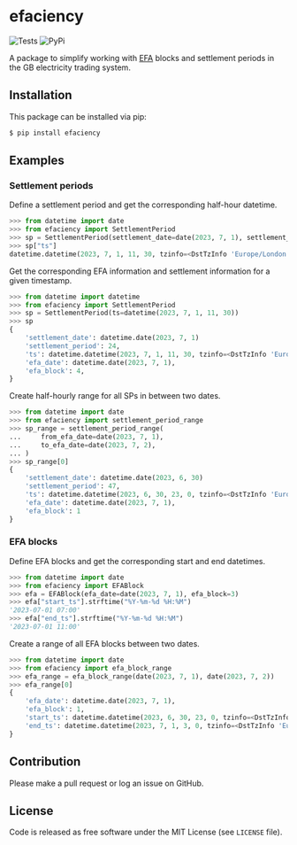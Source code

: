 # efaciency

![Tests](https://github.com/github/docs/actions/workflows/test.yml/badge.svg)
![PyPi](https://img.shields.io/pypi/v/efaciency)


A package to simplify working with [EFA](https://en.wikipedia.org/wiki/Electricity_Forward_Agreement) blocks and settlement periods in the GB electricity trading system.

## Installation

This package can be installed via pip:
```bash
$ pip install efaciency
```

## Examples

### Settlement periods

Define a settlement period and get the corresponding half-hour datetime.
```python
>>> from datetime import date
>>> from efaciency import SettlementPeriod
>>> sp = SettlementPeriod(settlement_date=date(2023, 7, 1), settlement_period=24)
>>> sp["ts"]
datetime.datetime(2023, 7, 1, 11, 30, tzinfo=<DstTzInfo 'Europe/London' BST+1:00:00 DST>)
```

Get the corresponding EFA information and settlement information for a given timestamp.
```python
>>> from datetime import datetime
>>> from efaciency import SettlementPeriod
>>> sp = SettlementPeriod(ts=datetime(2023, 7, 1, 11, 30))
>>> sp
{
    'settlement_date': datetime.date(2023, 7, 1)
    'settlement_period': 24,
    'ts': datetime.datetime(2023, 7, 1, 11, 30, tzinfo=<DstTzInfo 'Europe/London' BST+1:00:00 DST>),
    'efa_date': datetime.date(2023, 7, 1),
    'efa_block': 4,
}
```

Create half-hourly range for all SPs in between two dates.
```python
>>> from datetime import date
>>> from efaciency import settlement_period_range
>>> sp_range = settlement_period_range(
...     from_efa_date=date(2023, 7, 1),
...     to_efa_date=date(2023, 7, 2),
... )
>>> sp_range[0]
{
    'settlement_date': datetime.date(2023, 6, 30)
    'settlement_period': 47,
    'ts': datetime.datetime(2023, 6, 30, 23, 0, tzinfo=<DstTzInfo 'Europe/London' BST+1:00:00 DST>),
    'efa_date': datetime.date(2023, 7, 1),
    'efa_block': 1
}
```

### EFA blocks

Define EFA blocks and get the corresponding start and end datetimes.
```python
>>> from datetime import date
>>> from efaciency import EFABlock
>>> efa = EFABlock(efa_date=date(2023, 7, 1), efa_block=3)
>>> efa["start_ts"].strftime("%Y-%m-%d %H:%M")
'2023-07-01 07:00'
>>> efa["end_ts"].strftime("%Y-%m-%d %H:%M")
'2023-07-01 11:00'
```

Create a range of all EFA blocks between two dates.
```python
>>> from datetime import date
>>> from efaciency import efa_block_range
>>> efa_range = efa_block_range(date(2023, 7, 1), date(2023, 7, 2))
>>> efa_range[0]
{
    'efa_date': datetime.date(2023, 7, 1),
    'efa_block': 1,
    'start_ts': datetime.datetime(2023, 6, 30, 23, 0, tzinfo=<DstTzInfo 'Europe/London' BST+1:00:00 DST>),
    'end_ts': datetime.datetime(2023, 7, 1, 3, 0, tzinfo=<DstTzInfo 'Europe/London' BST+1:00:00 DST>),
}
```

## Contribution

Please make a pull request or log an issue on GitHub.

## License

Code is released as free software under the MIT License (see `LICENSE` file).
